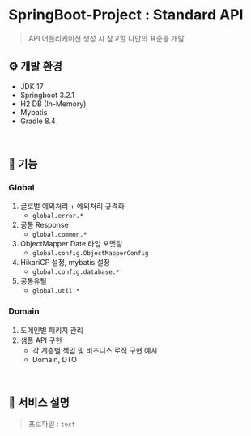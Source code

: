 # SpringBoot-Project : Standard API
> API 어플리케이션 생성 시 참고할 나만의 표준을 개발

## ⚙️ 개발 환경
- JDK 17
- Springboot 3.2.1
- H2 DB (In-Memory)
- Mybatis
- Gradle 8.4

<br/>

## 🔧 기능
### Global
1. 글로벌 예외처리 + 예외처리 규격화
    - `global.error.*`
1. 공통 Response
    - `global.common.*`
1. ObjectMapper Date 타입 포맷팅
    - `global.config.ObjectMapperConfig`
1. HikariCP 설정, mybatis 설정
    - `global.config.database.*`
1. 공통유틸
    - `global.util.*`

### Domain
1. 도메인별 패키지 관리
1. 샘플 API 구현
   - 각 계층별 책임 및 비즈니스 로직 구현 예시
   - Domain, DTO

<br/>

## 📌 서비스 설명
> 프로파일 : `test`
